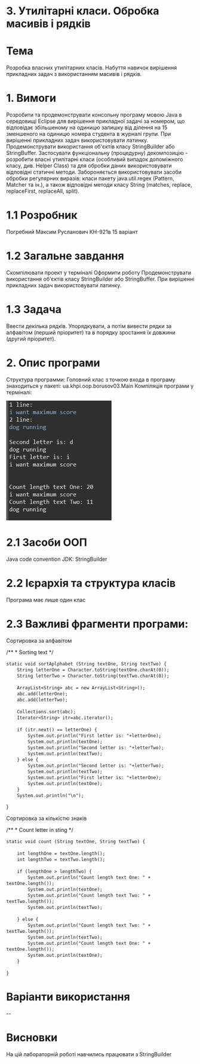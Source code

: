 # 3. Утилітарні класи. Обробка масивів і рядків

# Тема

Розробка власних утилітарних класів.
Набуття навичок вирішення прикладних задач з використанням масивів і рядків.

# 1. Вимоги

Розробити та продемонструвати консольну програму мовою Java в середовищі Eclipse для вирішення прикладної задачі за номером, що відповідає збільшеному на одиницю залишку від ділення на 15 зменшеного на одиницю номера студента в журналі групи.
При вирішенні прикладних задач використовувати латинку.
Продемонструвати використання об'єктів класу StringBuilder або StringBuffer.
Застосувати функціональну (процедурну) декомпозицію - розробити власні утилітарні класи (особливий випадок допоміжного класу, див. Helper Class) та для обробки даних використовувати відповідні статичні методи.
Забороняється використовувати засоби обробки регулярних виразів: класи пакету java.util.regex (Pattern, Matcher та ін.), а також відповідні методи класу String (matches, replace, replaceFirst, replaceAll, split).

# 1.1 Розробник

Погребний Максим Русланович
КН-921в
15 варіант

# 1.2 Загальне завдання

Скомпілювати проект у терміналі
Оформити роботу
Продемонструвати використання об'єктів класу StringBuilder або StringBuffer.
При вирішенні прикладних задач використовувати латинку.

# 1.3 Задача

Ввести декілька рядків. Упорядкувати, а потім вивести рядки за алфавітом (перший пріоритет) та в порядку зростання їх довжини (другий пріоритет).

# 2. Опис програми

Структура программи:
Головний клас з точкою входа в програму знаходиться у пакеті: ua.khpi.oop.borusov03.Main
Компіляція програми у терміналі:

![Alt text](https://github.com/Makson4ikk/java-project/blob/main/doc/pogrebnyi03/assets/%D1%81.png)

# 2.1 Засоби ООП

Java code convention
JDK:
StringBuilder

# 2.2 Ієрархія та структура класів

Програма має лише один клас

# 2.3 Важливі фрагменти програми:

Сортировка за алфавітом

  /**
     * Sorting text
     */
     
	static void sortAplphabet (String textOne, String textTwo) {		
		String letterOne = Character.toString(textOne.charAt(0));
		String letterTwo = Character.toString(textTwo.charAt(0));

		ArrayList<String> abc = new ArrayList<String>(); 
		abc.add(letterOne); 
		abc.add(letterTwo); 

		Collections.sort(abc); 
		Iterator<String> itr=abc.iterator();  
		
		if (itr.next() == letterOne) {
			System.out.println("First letter is: "+letterOne);
			System.out.println(textOne);
			System.out.println("Second letter is: "+letterTwo);
			System.out.println(textTwo);
		} else {
			System.out.println("Second letter is: "+letterTwo);
			System.out.println(textTwo);
			System.out.println("First letter is: "+letterOne);
			System.out.println(textOne);
		}
		System.out.println("\n");

  }

Сортировка за кількістю знаків

  /**
     * Count letter in sting
     */
     
	static void count (String textOne, String textTwo) {
		
		int lengthOne = textOne.length();
		int lengthTwo = textTwo.length();
	
		if (lengthOne > lengthTwo) {
			System.out.println("Count length text One: " +  textOne.length());
			System.out.println(textOne);
			System.out.println("Count length text Two: " +  textTwo.length());
			System.out.println(textTwo);

		} else {
			System.out.println("Count length text Two: " +  textTwo.length());
			System.out.println(textTwo);
			System.out.println("Count length text One: " +  textOne.length());
			System.out.println(textOne);
		}
			
	}
  
  
# Варіанти використання
--

# Висновки
На цій лабораторній роботі навчились працювати з StringBuilder
